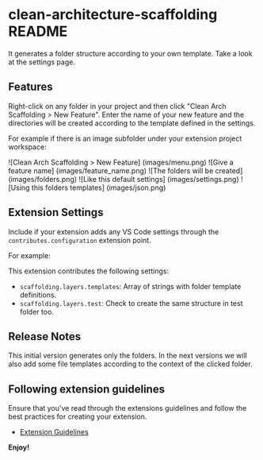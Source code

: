 # clean-architecture-scaffolding README

It generates a folder structure according to your own template.
Take a look at the settings page.

## Features

Right-click on any folder in your project and then click "Clean Arch Scaffolding > New Feature".
Enter the name of your new feature and the directories will be created according to the template defined in the settings.

For example if there is an image subfolder under your extension project workspace:

![Clean Arch Scaffolding > New Feature] (images/menu.png)
![Give a feature name] (images/feature_name.png)
![The folders will be created] (images/folders.png)
![Like this default settings] (images/settings.png)
![Using this folders templates] (images/json.png)

## Extension Settings

Include if your extension adds any VS Code settings through the `contributes.configuration` extension point.

For example:

This extension contributes the following settings:

* `scaffolding.layers.templates`: Array of strings with folder template definitions.
* `scaffolding.layers.test`: Check to create the same structure in test folder too.

## Release Notes

This initial version generates only the folders.
In the next versions we will also add some file templates according to the context of the clicked folder.

## Following extension guidelines

Ensure that you've read through the extensions guidelines and follow the best practices for creating your extension.

* [Extension Guidelines](https://code.visualstudio.com/api/references/extension-guidelines)

**Enjoy!**
